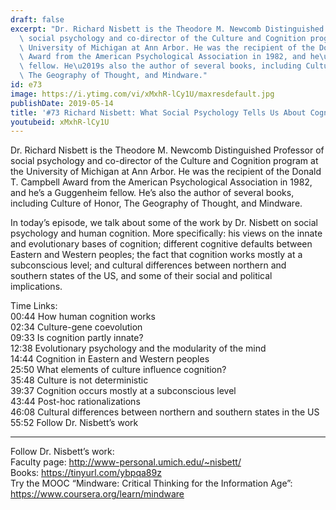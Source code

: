 ```yaml
---
draft: false
excerpt: "Dr. Richard Nisbett is the Theodore M. Newcomb Distinguished Professor of\
  \ social psychology and co-director of the Culture and Cognition program at the\
  \ University of Michigan at Ann Arbor. He was the recipient of the Donald T. Campbell\
  \ Award from the American Psychological Association in 1982, and he\u2019s a Guggenheim\
  \ fellow. He\u2019s also the author of several books, including Culture of Honor,\
  \ The Geography of Thought, and Mindware."
id: e73
image: https://i.ytimg.com/vi/xMxhR-lCy1U/maxresdefault.jpg
publishDate: 2019-05-14
title: '#73 Richard Nisbett: What Social Psychology Tells Us About Cognition'
youtubeid: xMxhR-lCy1U
---
```

Dr. Richard Nisbett is the Theodore M. Newcomb Distinguished Professor of social psychology and co-director of the Culture and Cognition program at the University of Michigan at Ann Arbor. He was the recipient of the Donald T. Campbell Award from the American Psychological Association in 1982, and he’s a Guggenheim fellow. He’s also the author of several books, including Culture of Honor, The Geography of Thought, and Mindware.

In today’s episode, we talk about some of the work by Dr. Nisbett on social psychology and human cognition. More specifically: his views on the innate and evolutionary bases of cognition; different cognitive defaults between Eastern and Western peoples; the fact that cognition works mostly at a subconscious level; and cultural differences between northern and southern states of the US, and some of their social and political implications.  

Time Links:  
00:44  How human cognition works  
02:34  Culture-gene coevolution      
09:33  Is cognition partly innate?    
12:38  Evolutionary psychology and the modularity  of the mind  
14:44  Cognition in Eastern and Western peoples    
25:50  What elements of culture influence cognition?    
35:48  Culture is not deterministic       
39:37  Cognition occurs mostly at a subconscious level  
43:44  Post-hoc rationalizations  
46:08  Cultural differences between northern and southern states in the US  
55:52  Follow Dr. Nisbett’s work

---

Follow Dr. Nisbett’s work:  
Faculty page: http://www-personal.umich.edu/~nisbett/  
Books: https://tinyurl.com/ybpqa89z  
Try the MOOC “Mindware: Critical Thinking for the Information Age”: https://www.coursera.org/learn/mindware
